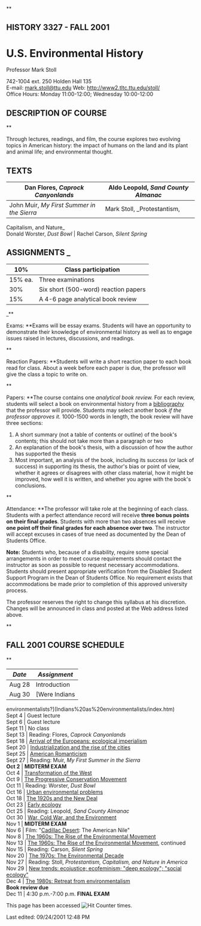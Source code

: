**

##  HISTORY 3327 - FALL 2001

# U.S. Environmental History

Professor Mark Stoll

742-1004 ext. 250    Holden Hall 135  
E-mail: [mark.stoll@ttu.edu](mailto:mark.stoll@ttu.edu)   Web:
<http://www2.tltc.ttu.edu/stoll/>  
Office Hours: Monday 11:00-12:00; Wednesday 10:00-12:00

## DESCRIPTION OF COURSE

**

Through lectures, readings, and film, the course explores two evolving topics
in American history: the impact of humans on the land and its plant and animal
life; and environmental thought.

## **TEXTS**

Dan Flores, _Caprock Canyonlands_ |  Aldo Leopold, _Sand County Almanac_  
---|---  
John Muir, _My First Summer in the Sierra_ |  Mark Stoll, _Protestantism,
Capitalism, and Nature_  
Donald Worster, _Dust Bowl_ |  Rachel Carson, _Silent Spring_  
  
## **ASSIGNMENTS** _

10% | Class participation  
---|---  
15% ea. | Three examinations  
30% | Six short (500-word) reaction papers  
15% | A 4-6 page analytical book review  
  
_**

Exams: **Exams will be essay exams. Students will have an opportunity to
demonstrate their knowledge of environmental history as well as to engage
issues raised in lectures, discussions, and readings.

**

Reaction Papers: **Students will write a short reaction paper to each book
read for class. About a week before each paper is due, the professor will give
the class a topic to write on.

**

Papers: **The course contains one _analytical book review._ For each review,
students will select a book on environmental history from a
[bibliography](../Environmental%20History%20Bibliography%20Fall%2001.htm) that
the professor will provide. Students may select another book _if the professor
approves it._ 1000-1500 words in length, the book review will have three
sections:

  1. A short summary (not a table of contents or outline) of the book's contents; this should not take more than a paragraph or two
  2. An explanation of the book's thesis, with a discussion of how the author has supported the thesis
  3. Most important, an analysis of the book, including its success (or lack of success) in supporting its thesis, the author's bias or point of view, whether it agrees or disagrees with other class material, how it might be improved, how well it is written, and whether you agree with the book's conclusions.

**

Attendance: **The professor will take role at the beginning of each class.
Students with a perfect attendance record will receive **three bonus points on
their final grades**. Students with more than two absences will receive **one
point off their final grades for each absence over two**. The instructor will
accept excuses in cases of true need as documented by the Dean of Students
Office.

**Note:** Students who, because of a disability, require some special
arrangements in order to meet course requirements should contact the
instructor as soon as possible to request necessary accommodations. Students
should present appropriate verification from the Disabled Student Support
Program in the Dean of Students Office. No requirement exists that
accommodations be made prior to completion of this approved university
process.

The professor reserves the right to change this syllabus at his discretion.
Changes will be announced in class and posted at the Web address listed above.

**

##  FALL 2001 COURSE SCHEDULE

**

_**Date**_ | _**Assignment**_  
---|---  
Aug 28 | Introduction  
Aug 30 | [Were Indians
environmentalists?](Indians%20as%20environmentalists/index.htm)  
Sept 4 | Guest lecture  
Sept 6 | Guest lecture  
Sept 11 | No class  
Sept 13 | Reading: Flores, _Caprock Canyonlands_  
Sept 18 | [Arrival of the Europeans: ecological
imperialism](Ecological%20imperialism/index.htm)  
Sept 20 | [Industrialization and the rise of the
cities](Industrialization/index.htm)  
Sept 25 | [American Romanticism](Romanticism/index.htm)  
Sept 27 | Reading: Muir, _My First Summer in the Sierra_  
**Oct 2** | **MIDTERM EXAM**  
Oct 4 | [Transformation of the
West](Western%20ecological%20transformation/index.htm)  
Oct 9 | [The Progressive Conservation
Movement](Conservation%20movement/index.htm)  
Oct 11 | Reading: Worster, _Dust Bowl_  
Oct 16 | [Urban environmental
problems](Urban%20environmental%20problems/index.htm)  
Oct 18 | [The 1920s and the New Deal](New%20Deal/index.htm)  
Oct 23 | [Early ecology](Early%20ecology/index.htm)  
Oct 25 | Reading: Leopold, _Sand County Almanac_  
Oct 30 | [War, Cold War, and the
Environment](Postwar%20environmentalism/index.htm)  
Nov 1 | **MIDTERM EXAM**  
Nov 6 | Film: "[Cadillac Desert](http://www.pbs.org/kteh/cadillacdesert/): The
American Nile"  
Nov 8 | [The 1960s: The Rise of the Environmental
Movement](The%201960s/index.htm)  
Nov 13 | [The 1960s: The Rise of the Environmental
Movement](The%201960s/index.htm), continued  
Nov 15 | Reading: Carson, _Silent Spring_  
Nov 20 | [The 1970s: The Environmental
Decade](The%201970s,%20The%20Environmental%20Decade/index.htm)  
Nov 27 | Reading: Stoll, _Protestantism, Capitalism, and Nature in America_  
Nov 29 | [New trends: ecojustice; ecofeminism; "deep ecology"; "social
ecology"](The%201980s,%20Retreat/index.htm)  
Dec 4 | [The 1980s: Retreat from
environmentalism](The%201980s,%20Retreat/index.htm)  
**Book review due**  
Dec 11 | 4:30 p.m.-7:00 p.m. **FINAL EXAM**  
  
This page has been accessed ![Hit
Counter](../_vti_bin/fpcount.exe/stoll/?Page=HIST%203327/American%20Environmental%203327%20F01%20syllabus.htm|Image=0)
times.

Last edited: 09/24/2001 12:48 PM

